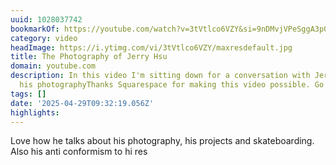 ```yaml
---
uuid: 1028037742
bookmarkOf: https://youtube.com/watch?v=3tVtlco6VZY&si=9nDMvjVPeSggA3p0
category: video
headImage: https://i.ytimg.com/vi/3tVtlco6VZY/maxresdefault.jpg
title: The Photography of Jerry Hsu
domain: youtube.com
description: In this video I'm sitting down for a conversation with Jerry Hsu to discuss
  his photographyThanks Squarespace for making this video possible. Go to https://w...
tags: []
date: '2025-04-29T09:32:19.056Z'
highlights:
---
```


Love how he talks about his photography, his projects and skateboarding. Also his anti conformism to hi res

